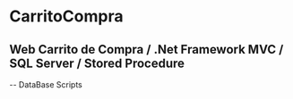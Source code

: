 # CarritoCompra
Web Carrito de Compra / .Net Framework MVC / SQL Server / Stored Procedure
-----------------------------------------
-- DataBase Scripts

